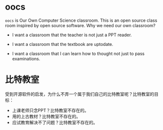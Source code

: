 # oocs
`oocs` is Our Own Computer Science classroom. This is an open source class room inspired by open source software. Why we need our own classroom?

- I want a classroom that the teacher is not just a PPT reader.
- I want a classroom that the textbook are uptodate.

- I want a classroom that I can learn how to thought not just to pass examinations.



# 比特教室

受到开源软件的启发，为什么不弄一个属于我们自己的比特教室呢？比特教室的目标：

- 上课老师只念PPT？比特教室不存在的。
- 用的上古教材？比特教室不存在的。
- 应试教育解决不了问题？比特教室不存在的。

